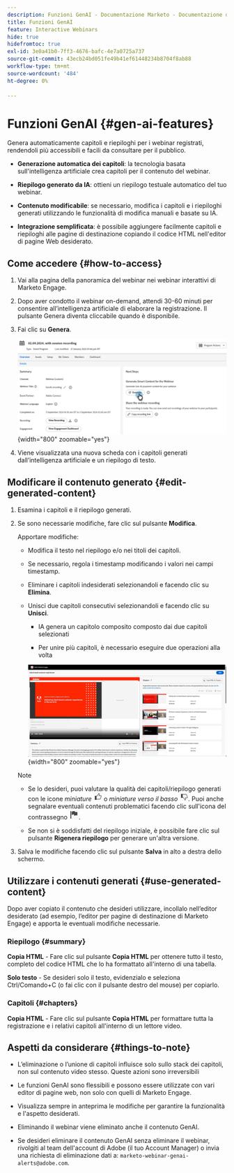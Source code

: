 ```yaml
---
description: Funzioni GenAI - Documentazione Marketo - Documentazione del prodotto
title: Funzioni GenAI
feature: Interactive Webinars
hide: true
hidefromtoc: true
exl-id: 3e0a41b0-7ff3-4676-bafc-4e7a0725a737
source-git-commit: 43ecb24bd051fe49b41ef61448234b8704f8ab88
workflow-type: tm+mt
source-wordcount: '484'
ht-degree: 0%

---
```


# Funzioni GenAI {#gen-ai-features}

Genera automaticamente capitoli e riepiloghi per i webinar registrati, rendendoli più accessibili e facili da consultare per il pubblico.

* **Generazione automatica dei capitoli**: la tecnologia basata sull&#39;intelligenza artificiale crea capitoli per il contenuto del webinar.

* **Riepilogo generato da IA**: ottieni un riepilogo testuale automatico del tuo webinar.

* **Contenuto modificabile**: se necessario, modifica i capitoli e i riepiloghi generati utilizzando le funzionalità di modifica manuali e basate su IA.

* **Integrazione semplificata**: è possibile aggiungere facilmente capitoli e riepiloghi alle pagine di destinazione copiando il codice HTML nell&#39;editor di pagine Web desiderato.

## Come accedere {#how-to-access}

1. Vai alla pagina della panoramica del webinar nei webinar interattivi di Marketo Engage.

1. Dopo aver condotto il webinar on-demand, attendi 30-60 minuti per consentire all’intelligenza artificiale di elaborare la registrazione. Il pulsante Genera diventa cliccabile quando è disponibile.

1. Fai clic su **Genera**.

   ![](assets/gen-ai-features-1.png){width="800" zoomable="yes"}

1. Viene visualizzata una nuova scheda con i capitoli generati dall’intelligenza artificiale e un riepilogo di testo.

## Modificare il contenuto generato {#edit-generated-content}

1. Esamina i capitoli e il riepilogo generati.

1. Se sono necessarie modifiche, fare clic sul pulsante **Modifica**.

   Apportare modifiche:

   * Modifica il testo nel riepilogo e/o nei titoli dei capitoli.

   * Se necessario, regola i timestamp modificando i valori nei campi timestamp.

   * Eliminare i capitoli indesiderati selezionandoli e facendo clic su **Elimina**.

   * Unisci due capitoli consecutivi selezionandoli e facendo clic su **Unisci**.

      * IA genera un capitolo composito composto dai due capitoli selezionati

      * Per unire più capitoli, è necessario eseguire due operazioni alla volta

     ![](assets/gen-ai-features-2.png){width="800" zoomable="yes"}

   >[!NOTE]
   >
   >* Se lo desideri, puoi valutare la qualità dei capitoli/riepilogo generati con le icone _miniature_ ![miniature verso l&#39;alto](assets/icon-thumbs-up.png) o _miniature verso il basso_ ![miniature verso il basso](assets/icon-thumbs-down.png). Puoi anche segnalare eventuali contenuti problematici facendo clic sull&#39;icona del contrassegno ![icona Contrassegno](assets/icon-flag.png).
   >
   >* Se non si è soddisfatti del riepilogo iniziale, è possibile fare clic sul pulsante **Rigenera riepilogo** per generare un&#39;altra versione.

1. Salva le modifiche facendo clic sul pulsante **Salva** in alto a destra dello schermo.

## Utilizzare i contenuti generati {#use-generated-content}

Dopo aver copiato il contenuto che desideri utilizzare, incollalo nell’editor desiderato (ad esempio, l’editor per pagine di destinazione di Marketo Engage) e apporta le eventuali modifiche necessarie.

### Riepilogo {#summary}

**Copia HTML** - Fare clic sul pulsante **Copia HTML** per ottenere tutto il testo, completo del codice HTML che lo ha formattato all&#39;interno di una tabella.

**Solo testo** - Se desideri solo il testo, evidenzialo e seleziona Ctrl/Comando+C (o fai clic con il pulsante destro del mouse) per copiarlo.

### Capitoli {#chapters}

**Copia HTML** - Fare clic sul pulsante **Copia HTML** per formattare tutta la registrazione e i relativi capitoli all&#39;interno di un lettore video.

## Aspetti da considerare {#things-to-note}

* L’eliminazione o l’unione di capitoli influisce solo sullo stack dei capitoli, non sul contenuto video stesso. Queste azioni sono irreversibili

* Le funzioni GenAI sono flessibili e possono essere utilizzate con vari editor di pagine web, non solo con quelli di Marketo Engage.

* Visualizza sempre in anteprima le modifiche per garantire la funzionalità e l&#39;aspetto desiderati.

* Eliminando il webinar viene eliminato anche il contenuto GenAI.

* Se desideri eliminare il contenuto GenAI senza eliminare il webinar, rivolgiti al team dell&#39;account di Adobe (il tuo Account Manager) o invia una richiesta di eliminazione dati a: `marketo-webinar-genai-alerts@adobe.com`.
